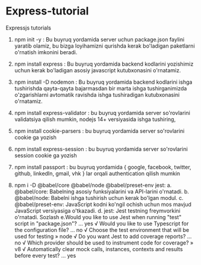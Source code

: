 # Express-tutorial
Expressjs tutorials

1. npm init -y : Bu buyruq yordamida server uchun package.json faylini yaratib olamiz, bu bizga loyihamizni qurishda kerak bo'ladigan paketlarni o'rnatish imkonini beradi.

2. npm install express : Bu buyruq yordamida backend kodlarini yozishimiz uchun kerak bo'ladigan asosiy javascript kutubxonasini o'rnatamiz.

3. npm install -D nodemon : Bu buyruq yordamida backend kodlarini ishga tushirishda qayta-qayta bajarmasdan bir marta ishga tushirganimizda o'zgarishlarni avtomatik ravishda ishga tushiradigan kutubxonasini o'rnatamiz. 

4. npm install express-validator : bu buyruq yordamida server so'rovlarini validatsiya qilish mumkin, nodejs 14+ versiyasida ishga tushiring, 

5. npm install cookie-parsers : bu buyruq yordamida server so'rovlarini cookie ga yozish

6. npm install express-session : bu buyruq yordamida server so'rovlarini session cookie ga yozish

7. npm install passport : bu buyruq yordamida { google, facebook, twitter, github, linkedIn, gmail, vhk } lar orqali authentication qilish mumkin

8. npm i -D @babel/core @babel/node @babel/preset-env jest: 
 a. @babel/core: Babelning asosiy funksiyalarini va API-larini o'rnatadi.
 b. @babel/node: Babelni ishga tushirish uchun kerak bo'lgan modul.
 c. @babel/preset-env: JavaScript kodni ko'ngil ochish uchun mos mavjud JavaScript        versiyasiga o'tkazadi.
 d. jest: Jest testning freymvorkini o'rnatadi.
 Sozlash
 e.Would you like to use Jest when running "test" script in "package.json"? ... yes
√ Would you like to use Typescript for the configuration file? ... no
√ Choose the test environment that will be used for testing » node
√ Do you want Jest to add coverage reports? ... no
√ Which provider should be used to instrument code for coverage? » v8
√ Automatically clear mock calls, instances, contexts and results before every test? ... yes